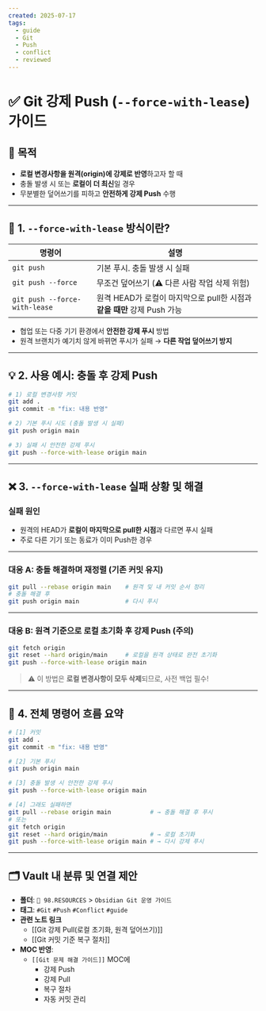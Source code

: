 ```yaml
---
created: 2025-07-17
tags:
  - guide
  - Git
  - Push
  - conflict
  - reviewed
---
```


# ✅ Git 강제 Push (`--force-with-lease`) 가이드

## 📌 목적
- **로컬 변경사항을 원격(origin)에 강제로 반영**하고자 할 때  
- 충돌 발생 시 또는 **로컬이 더 최신**일 경우  
- 무분별한 덮어쓰기를 피하고 **안전하게 강제 Push** 수행

---

## 🔐 1. `--force-with-lease` 방식이란?

| 명령어                        | 설명                                                                    |
|-------------------------------|-------------------------------------------------------------------------|
| `git push`                    | 기본 푸시. 충돌 발생 시 실패                                           |
| `git push --force`            | 무조건 덮어쓰기 (⚠️ 다른 사람 작업 삭제 위험)                            |
| `git push --force-with-lease` | 원격 HEAD가 로컬이 마지막으로 pull한 시점과 **같을 때만** 강제 Push 가능   |

- 협업 또는 다중 기기 환경에서 **안전한 강제 푸시** 방법  
- 원격 브랜치가 예기치 않게 바뀌면 푸시가 실패 → **다른 작업 덮어쓰기 방지**

---

## 💡 2. 사용 예시: 충돌 후 강제 Push

```bash
# 1) 로컬 변경사항 커밋
git add .
git commit -m "fix: 내용 반영"

# 2) 기본 푸시 시도 (충돌 발생 시 실패)
git push origin main

# 3) 실패 시 안전한 강제 푸시
git push --force-with-lease origin main
```

---

## ❌ 3. `--force-with-lease` 실패 상황 및 해결

### 실패 원인
- 원격의 HEAD가 **로컬이 마지막으로 pull한 시점**과 다르면 푸시 실패  
- 주로 다른 기기 또는 동료가 이미 Push한 경우

---

### 대응 A: 충돌 해결하며 재정렬 (기존 커밋 유지)

```bash
git pull --rebase origin main    # 원격 및 내 커밋 순서 정리
# 충돌 해결 후
git push origin main             # 다시 푸시
```

---

### 대응 B: 원격 기준으로 로컬 초기화 후 강제 Push (주의)

```bash
git fetch origin
git reset --hard origin/main     # 로컬을 원격 상태로 완전 초기화
git push --force-with-lease origin main
```
> ⚠️ 이 방법은 **로컬 변경사항이 모두 삭제**되므로, 사전 백업 필수!

---

## 🧾 4. 전체 명령어 흐름 요약

```bash
# [1] 커밋
git add .
git commit -m "fix: 내용 반영"

# [2] 기본 푸시
git push origin main

# [3] 충돌 발생 시 안전한 강제 푸시
git push --force-with-lease origin main

# [4] 그래도 실패하면
git pull --rebase origin main           # → 충돌 해결 후 푸시
# 또는
git fetch origin
git reset --hard origin/main            # → 로컬 초기화
git push --force-with-lease origin main # → 다시 강제 푸시
```

---

## 🗂️ Vault 내 분류 및 연결 제안

- **폴더**: `📁 98.RESOURCES` > `Obsidian Git 운영 가이드`  
- **태그**: `#Git` `#Push` `#Conflict` `#guide`  
- **관련 노트 링크**  
  - [[Git 강제 Pull(로컬 초기화, 원격 덮어쓰기)]]  
  - [[Git 커밋 기준 복구 절차]]  
- **MOC 반영**:  
  - `[[Git 문제 해결 가이드]]` MOC에  
    - 강제 Push  
    - 강제 Pull  
    - 복구 절차  
    - 자동 커밋 관리  

